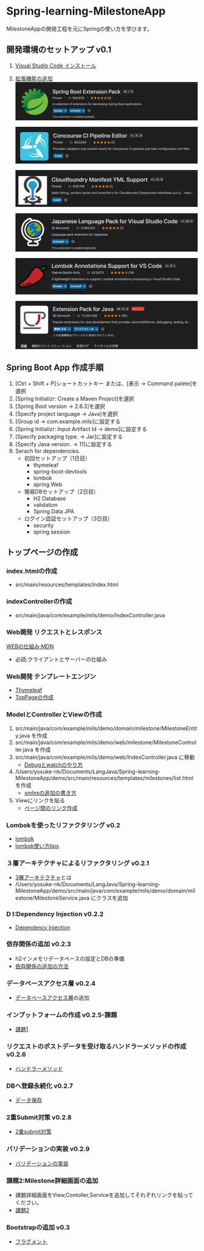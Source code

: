 # Spring-learning-MilestoneApp
MilestoneAppの開発工程を元にSpringの使い方を学びます。

## 開発環境のセットアップ v0.1
1. [Visual Studio Code インストール](https://azure.microsoft.com/ja-jp/products/visual-studio-code/)
2. [拡張機能の追加](https://marketplace.visualstudio.com/items?itemName=Pivotal.vscode-boot-dev-pack)
    ![Spring Extension-pack](/README-assets/spring-extension-pack.png)

    ![concourse](/README-assets/ConcourseCIPipelineEditor.png)

    ![Cloudfoundry](/README-assets/CloudfoundryManifestYMLSupport.png)

    ![日本語化パック](/README-assets/日本語化.png)

    ![lombok拡張機能](/README-assets/lombok-拡張.png)

    ![java Extensions-pack](/README-assets/java-extensions-pack.png)

## Spring Boot App 作成手順
1. [Ctrl + Shift + P]ショートカットキー または、[表示 -> Command palete]を選択
2. [Spring Initializr: Create a Maven Project]を選択
3. [Spring Boot version -> 2.6.3]を選択
4. [Specify project language -> Java]を選択
5. [Group id -> com.example.mils]に設定する
6. [Spring Initializr: Input Artifact Id ->  demo]に設定する
7. [Specify packaging type. -> Jar]に設定する
8. [Specify Java version. -> 11]に設定する
9. Serach for dependencies. 
    * 初回セットアップ（1日目）
        * thymeleaf
        * spring-boot-devtools
        * lombok
        * spring Web
    * 簡易DBセットアップ（2日目）
        * H2 Database
        * validation
        * Spring Data JPA
    * ログイン認証セットアップ（3日目）
        * security
        * spring session

## トップページの作成
### index.htmlの作成

* src/main/resources/templates/index.html

### indexControllerの作成

* src/main/java/com/example/mils/demo/IndexController.java

### Web開発 リクエストとレスポンス
[WEBの仕組み:MDN](https://developer.mozilla.org/ja/docs/Learn/Getting_started_with_the_web/How_the_Web_works)
* 必読:クライアントとサーバーの仕組み

### Web開発 テンプレートエンジン
* [Thymeleaf](https://www.thymeleaf.org/doc/tutorials/3.0/usingthymeleaf_ja.html)
* [TopPageの作成](/DESCRIPTION/TOPPAGEの作成.md)

### ModelとControllerとViewの作成
1. src/main/java/com/example/mils/demo/domain/milestone/MilestoneEntity.java を作成
2. src/main/java/com/example/mils/demo/web/milestone/MilestoneController.java を作成
3. src/main/java/com/example/mils/demo/web/IndexController.java に移動
    * [Debugとwatchのやり方](/DESCRIPTION/Debugとwatchのやり方.md)
4. /Users/yosuke-nk/Documents/LangJava/Spring-learning-MilestoneApp/demo/src/main/resources/templates/milestones/list.html を作成
    * [xmlnsの追加の書き方](https://www.thymeleaf.org/doc/tutorials/3.0/usingthymeleaf_ja.html#%E8%A4%87%E6%95%B0%E8%A8%80%E8%AA%9E%E3%81%A7%E3%82%A6%E3%82%A7%E3%83%AB%E3%82%AB%E3%83%A0)
5. Viewにリンクを貼る
    * [ページ間のリンク作成](/DESCRIPTION/ページ間のリンク作成.md) 

### Lombokを使ったリファクタリング v0.2

* [lombok](https://projectlombok.org/)
* [lombok使い方tips](/DESCRIPTION/Lombok.md)

### ３層アーキテクチャによるリファクタリング v0.2.1

* [3層アーキテクチャ](/DESCRIPTION/3層アーキテクチャ.md)とは
* /Users/yosuke-nk/Documents/LangJava/Spring-learning-MilestoneApp/demo/src/main/java/com/example/mils/demo/domain/milestone/MilestoneService.java にクラスを追加


### D I:Dependency Injection v0.2.2
* [Dependency Injection](/DESCRIPTION/DependencyInjection.md)

### 依存関係の追加 v0.2.3
* h2インメモリデータベースの設定とDBの準備
* [依存関係の追加の方法](/DESCRIPTION/依存関係の追加.md)

### データベースアクセス層 v0.2.4
* [データベースアクセス層](/DESCRIPTION/データベースアクセス層.md)の追加

### インプットフォームの作成 v0.2.5-課題
* [課題1](/MISSION/mission-1-コントローラーとリンク作成.md)

### リクエストのポストデータを受け取るハンドラーメソッドの作成 v0.2.6
* [ハンドラーメソッド](/DESCRIPTION/ハンドラーメソッド.md)

### DBへ登録永続化 v0.2.7
* [データ保存](/DESCRIPTION/データ保存.md)

### 2重Submit対策 v0.2.8
* [2重submit対策](/DESCRIPTION/2重サブミット対策.md)

### バリデーションの実装 v0.2.9
* [バリデーションの実装](/DESCRIPTION/バリデーションの実装.md)

### 課題2:Milestone詳細画面の追加
* 課題詳細画面をView,Contoller,Serviceを追加してそれぞれリンクを貼ってください。
* [課題2](/MISSION/mission-2-詳細画面の追加.md)

### Bootstrapの追加 v0.3
* [フラグメント](/DESCRIPTION/フラグメント.md)




